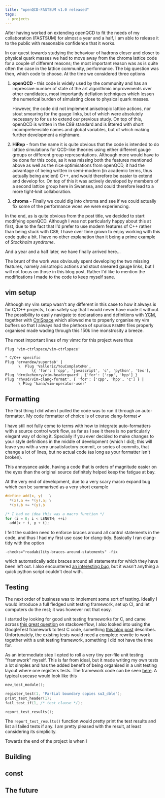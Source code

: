 ```yaml
---
title: "openQCD-FASTSUM v1.0 released"
tags:
 - projects
---
```


After having worked on extending openQCD to fit the needs of my collaboration
(FASTSUM) for almost a year and a half, I am able to release it to the public
with reasonable confidence that it works.

In our quest towards studying the behaviour of hadrons closer and closer to
physical quark masses we had to move away from the chroma lattice code for a
couple of different reasons; the most important reason was as is quite often the
case in the lattice community, performance. The big question was then, which
code to choose. At the time we considered three options

1. __openQCD__ - this code is widely used by the community and has an impressive
   number of state of the art algorithmic improvements over other candidates,
   most importantly deflation techniques which lessen the numerical burden of
   simulating close to physical quark masses.

   However, the code did not implement anisotropic lattice actions, nor stout
   smearing for the gauge links, but of which were absolutely necessary to for
   us to extend our previous study. On top of this, openQCD is written in the
   C89 standard and is littered with short incomprehensible names and global
   variables, but of which making further development a nightmare.

2. __HiRep__ - from the name it is quite obvious that the code is intended to do
   lattice simulations for QCD-like theories using either different gauge groups
   or different group representations. Although more would have to be done for
   this code, as it was missing both the features mentioned above as well as the
   nice optimisations from openQCD, it had the advantage of being written in
   semi-modern (in academic terms, thus actually being ancient) C++, and would
   therefore be easier to extend and develop for. On top of this it was actively
   developed by members of a second lattice group here in Swansea, and could
   therefore lead to a more tight-knit collaboration.

3. __chroma__ - Finally we could dig into chroma and see if we could actually
   fix some of the performance woes we were experiencing.

In the end, as is quite obvious from the post title, we decided to start
modifying openQCD. Although I was not particularly happy about this at first,
due to the fact that I'd prefer to use modern features of C++ rather than being
stuck with C89, I have over time grown to enjoy working with this code quite a
bit. I have no other explanation than it being a prime example of _Stockholm
syndrome_.

And a year and a half later, we have finally arrived here...

The brunt of the work was obviously spent developing the two missing features,
namely anisotropic actions and stout smeared gauge links, but I will not focus
on those in this blog post. Rather I'd like to mention the modifications I made
to the code to keep myself sane.


## vim setup

Although my vim setup wasn't any different in this case to how it always is for
C/C++ projects, I can safely say that I would never have made it without. The
possibility to easily navigate to declarations and definitions with [YCM][ycm],
together with [CtrlSpace][ctrlspace] which allowed me to properly organise my
vim buffers so that I always had the plethora of spurious `README` files
properly organised made wading through this 150k line monstrosity a breeze.

The most important lines of my vimrc for this project were thus

``` vim
Plug 'vim-ctrlspace/vim-ctrlspace'

" C/C++ specific
Plug 'ervandew/supertab' |
      \  Plug 'Valloric/YouCompleteMe', 
            \{ 'for': ['cpp', 'javascript', 'c', 'python', 'tex'],
Plug 'drmikehenry/vim-headerguard', {'for': ['cpp', 'hpp'] }
Plug 'rhysd/vim-clang-format', { 'for': ['cpp', 'hpp', 'c'] } |
      \ Plug 'kana/vim-operator-user'
```


## Formatting 

The first thing I did when I pulled the code was to run it through an
auto-formatter. My code formatter of choice is of course clang-format
:two_hearts:

I have still not fully come to terms with how to integrate auto-formatters with
a source control work flow, as far as I see it there is no particularly elegant
way of doing it. Specially if you ever decided to make changes to your style
definitions in the middle of development (which I did); this will leave you with
a very unsatisfactory commit, or series of commits, that change a lot of lines,
but no actual code (as long as your formatter isn't broken).

This annoyance aside, having a code that is orders of magnitude easier on the
eyes than the original source definitely helped keep the fatigue at bay.

At the very end of development, due to a very scary macro expand bug which can
be summarised as a very short example

``` c
#define add(x, y)   \
  *(x).a += *(y).a; \
  *(x).b += *(y).b

/* I had no idea this was a macro function */
for (i = 0; i < LENGTH; ++i)
  add(x + i, y + i);
```

I felt the sudden need to enforce braces around all control statements in the
code, and thus I had my first use case for clang-tidy. Basically I ran
clang-tidy with the option 

```
-checks="readability-braces-around-statements" -fix
```

which automatically adds braces around all statements for which they have been
left out. I also encountered [an interesting bug][bug], but it wasn't anything a
quick python script couldn't deal with.


## Testing

The next order of business was to implement some sort of testing. Ideally I
would introduce a full fledged unit testing framework, set up CI, and let
computers do the rest; it was however not that easy.

I started by looking for good unit testing frameworks for C, and came across
[this great question][unit-testing-question] on stackoverflow, I also looked
into using the GoogleTest framework to test C code, something [this blog
post][googletest-for-C] describes. Unfortunately, the existing tests would need
a complete rewrite to work together with a unit testing framework, something I
did not have the time for.

As an intermediate step I opted to roll a very tiny per-file unit testing
"framework" myself. This is far from ideal, but it made writing my own tests a
lot simples and has the added benefit of being organised in a unit testing
layout where one registers tests. The framework code can be seen
[here][unit-testing-framework]. A typical usecase would look like this

``` c
new_test_module();

register_test(1, "Partial boundary copies su3_dble");
print_test_header(1);
fail_test_if(1, /* test clause */);

report_test_results();
```

The `report_test_results()` function would pretty print the test results and
list all failed tests if any. I am pretty pleased with the result, at least
considering its simplicity.

Towards the end of the project is when I 
 

## Building


## const


## The future


[ycm]: https://github.com/Valloric/YouCompleteMe
[ctrlspace]: https://github.com/vim-ctrlspace/vim-ctrlspace/
[bug]: https://bugs.llvm.org/show_bug.cgi?id=36866
[unit-testing-question]: https://stackoverflow.com/questions/748503/how-do-you-introduce-unit-testing-into-a-large-legacy-c-c-codebase
[googletest-for-C]: https://meekrosoft.wordpress.com/2009/11/09/unit-testing-c-code-with-the-googletest-framework/
[unit-testing-framework]: https://gitlab.com/fastsum/openqcd-fastsum/tree/master/devel/testing_utilities
